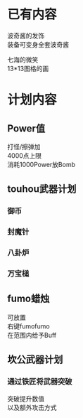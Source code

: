 # 已有内容
波奇酱的发饰<br/>
装备可变身全套波奇酱</p>
七海的微笑<br/>
13*13图格的画
# 计划内容
## Power值
打怪/擦弹加<br/>
4000点上限<br/>
消耗1000Power放Bomb<br/>
## touhou武器计划
### 御币
### 封魔针
### 八卦炉
### 万宝槌
## fumo蜡烛
可放置<br/>
右键fumofumo<br/>
在范围内给予Buff
## 坎公武器计划
### 通过铁匠将武器突破
突破提升数值<br>以及额外攻击方式
